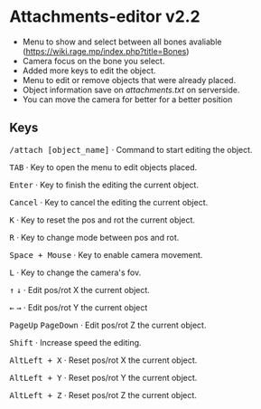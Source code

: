 # Attachments-editor v2.2

- Menu to show and select between all bones avaliable (https://wiki.rage.mp/index.php?title=Bones)
- Camera focus on the bone you select.
- Added more keys to edit the object.
- Menu to edit or remove objects that were already placed.
- Object information save on *attachments.txt* on serverside.
- You can move the camera for better for a better position

## Keys

<kbd>/attach [object_name]</kbd> · Command to start editing the object.

<kbd>TAB</kbd> · Key to open the menu to edit objects placed.

<kbd>Enter</kbd> · Key to finish the editing the current object.

<kbd>Cancel</kbd> · Key to cancel the editing the current object.

<kbd>K</kbd> · Key to reset the pos and rot the current object.

<kbd>R</kbd> · Key to change mode between pos and rot.

<kbd>Space + Mouse</kbd> · Key to enable camera movement.

<kbd>L</kbd> · Key to change the camera's fov.

<kbd>&uarr;</kbd> <kbd>&darr;</kbd> · Edit pos/rot X the current object.

<kbd>&larr;</kbd> <kbd>&rarr;</kbd> · Edit pos/rot Y the current object

<kbd>PageUp</kbd> <kbd>PageDown</kbd> · Edit pos/rot Z the current object.

<kbd>Shift</kbd> · Increase speed the editing.

<kbd>AltLeft + X</kbd> · Reset pos/rot X the current object.

<kbd>AltLeft + Y</kbd> · Reset pos/rot Y the current object.

<kbd>AltLeft + Z</kbd> · Reset pos/rot Z the current object.

